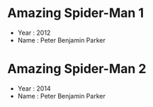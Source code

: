 # Amazing Spider-Man 1
- Year : 2012
- Name : Peter Benjamin Parker

# Amazing Spider-Man 2
- Year : 2014
- Name : Peter Benjamin Parker

